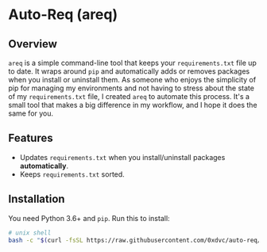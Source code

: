 # Auto-Req (areq)
## Overview
`areq` is a simple command-line tool that keeps your `requirements.txt` file up to date. It wraps around `pip` and automatically adds or removes packages when you install or uninstall them.
As someone who enjoys the simplicity of pip for managing my environments and not having to stress about the state of my `requirements.txt` file, I created `areq` to automate this process. It's a small tool that makes a big difference in my workflow, and I hope it does the same for you.

## Features
- Updates `requirements.txt` when you install/uninstall packages **automatically**.
- Keeps `requirements.txt` sorted.

## Installation

You need Python 3.6+ and `pip`. Run this to install:

```bash
# unix shell
bash -c "$(curl -fsSL https://raw.githubusercontent.com/0xdvc/auto-req/main/install.sh)"
```
